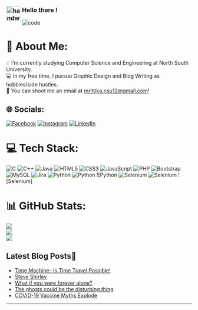 ### <img alt="handwavegif" src="https://user-images.githubusercontent.com/39513876/112366216-8cfe7400-8cfe-11eb-8116-7d3dbae20e97.gif" width='40' align="left"/> Hello there ! 

![code](https://undo.io/media/uploads/files/Frustrated_programmer.gif)

# 💫 About Me:
💡   I’m currently studying Computer Science and Engineering at North South University.<br>💻   In my free time, I pursue Graphic Design and Blog Writing as hobbies/side hustles.<br>🌱  You can shoot me an email at mrittika.nsu12@gmail.com!


## 🌐 Socials:
[![Facebook](https://img.shields.io/badge/Facebook-%231877F2.svg?logo=Facebook&logoColor=white)](https://facebook.com/https://www.facebook.com/mrittika.sengupta.735/photos) [![Instagram](https://img.shields.io/badge/Instagram-%23E4405F.svg?logo=Instagram&logoColor=white)](https://instagram.com/https://www.instagram.com/_m_r_i_t_t_i_/) [![LinkedIn](https://img.shields.io/badge/LinkedIn-%230077B5.svg?logo=linkedin&logoColor=white)](https://linkedin.com/in/https://www.linkedin.com/in/mrittika-sengupta-5469121ba/) 

# 💻 Tech Stack:
![C](https://img.shields.io/badge/c-%2300599C.svg?style=for-the-badge&logo=c&logoColor=white) ![C++](https://img.shields.io/badge/c++-%2300599C.svg?style=for-the-badge&logo=c%2B%2B&logoColor=white) ![Java](https://img.shields.io/badge/java-%23ED8B00.svg?style=for-the-badge&logo=java&logoColor=white) ![HTML5](https://img.shields.io/badge/html5-%23E34F26.svg?style=for-the-badge&logo=html5&logoColor=white) ![CSS3](https://img.shields.io/badge/css3-%231572B6.svg?style=for-the-badge&logo=css3&logoColor=white) ![JavaScript](https://img.shields.io/badge/javascript-%23323330.svg?style=for-the-badge&logo=javascript&logoColor=%23F7DF1E) ![PHP](https://img.shields.io/badge/php-%23777BB4.svg?style=for-the-badge&logo=php&logoColor=white) ![Bootstrap](https://img.shields.io/badge/bootstrap-%23563D7C.svg?style=for-the-badge&logo=bootstrap&logoColor=white) ![MySQL](https://img.shields.io/badge/mysql-%2300f.svg?style=for-the-badge&logo=mysql&logoColor=white) ![Jira](https://img.shields.io/badge/jira-%230A0FFF.svg?style=for-the-badge&logo=jira&logoColor=white)
![Python](https://img.shields.io/badge/c-%2300599C.svg?style=for-the-badge&logo=c&logoColor=white) ![Python](https://img.shields.io/badge/python-%2300599C.svg?style=for-the-badge&logo=c%2B%2B&logoColor=white) ![Python
![Selenium](https://img.shields.io/badge/c-%2300599C.svg?style=for-the-badge&logo=c&logoColor=white) ![Selenium](https://img.shields.io/badge/selenium-%2300599C.svg?style=for-the-badge&logo=c%2B%2B&logoColor=white) ![Selenium]
# 📊 GitHub Stats:
![](https://github-readme-stats.vercel.app/api?username=Mrittika-Sengupta&theme=dark&hide_border=true&include_all_commits=true&count_private=false)<br/>
![](https://github-readme-streak-stats.herokuapp.com/?user=Mrittika-Sengupta&theme=dark&hide_border=true)<br/>
![](https://github-readme-stats.vercel.app/api/top-langs/?username=Mrittika-Sengupta&theme=dark&hide_border=true&include_all_commits=true&count_private=false&layout=compact)

## Latest Blog Posts📩
<!-- BLOG-POST-LIST:START -->
- [Time Machine- Is Time Travel Possible!](https://mikasakurisu.blogspot.com/2021/07/time-machine-is-time-travel-possible.html)
- [Steve Shirley](https://mikasakurisu.blogspot.com/2021/07/steve-shirley.html)
- [What if you were forever alone?](https://mikasakurisu.blogspot.com/2021/07/what-if-you-were-forever-alone.html)
- [The ghosts could be the disturbing thing](https://mikasakurisu.blogspot.com/2021/07/the-ghosts-could-be-disturbing-us.html)
- [COVID-19 Vaccine Myths Explode](https://mikasakurisu.blogspot.com/2021/07/covid-19-vaccine-myths-explode.html)
<!-- BLOG-POST-LIST:END -->

---
